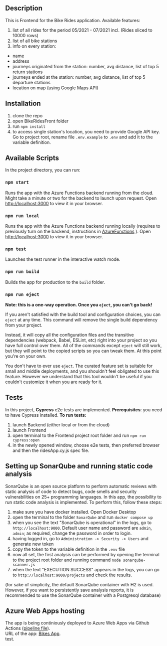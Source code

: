 ## Description

This is Frontend for the Bike Rides application. 
Available features:
1. list of all rides for the period 05/2021 - 07/2021 incl. (Rides sliced to 10000 rows)
2. list of all bike stations
3. info on every station:
 - name 
 - address
 - journeys originated from the station: number, avg distance, list of top 5 return stations 
 - journeys ended at the station: number, avg distance, list of top 5 departure stations 
 - location on map (using Google Maps API)

## Installation
1. clone the repo
2. open BikeRidesFront folder
3. run `npm install`
4. to access single station's location, you need to provide Google API key. Go to project root, rename file `.env.example` to `.env` and add it to the variable definition.

## Available Scripts

In the project directory, you can run:

### `npm start`

Runs the app with the Azure Functions backend running from the cloud. Might take a minute or two for the backend to launch upon request.
Open [http://localhost:3000](http://localhost:3000) to view it in your browser.

### `npm run local`

Runs the app with the Azure Functions backend running locally (requires to previously turn on the backend, instructions in [AzureFunctions](https://github.com/YuliaKokorieva/bikes-project/tree/master/AzureFunctions) ).
Open [http://localhost:3000](http://localhost:3000) to view it in your browser.

### `npm test`

Launches the test runner in the interactive watch mode.

### `npm run build`

Builds the app for production to the `build` folder.

### `npm run eject`

**Note: this is a one-way operation. Once you `eject`, you can't go back!**

If you aren't satisfied with the build tool and configuration choices, you can `eject` at any time. This command will remove the single build dependency from your project.

Instead, it will copy all the configuration files and the transitive dependencies (webpack, Babel, ESLint, etc) right into your project so you have full control over them. All of the commands except `eject` will still work, but they will point to the copied scripts so you can tweak them. At this point you're on your own.

You don't have to ever use `eject`. The curated feature set is suitable for small and middle deployments, and you shouldn't feel obligated to use this feature. However we understand that this tool wouldn't be useful if you couldn't customize it when you are ready for it.

## Tests 
In this project, **Cypress** e2e tests are implemented. 
**Prerequisites**: you need to have Cypress installed.
**To run tests:**
1. launch Backend (either local or from the cloud) 
2. launch Frontend
3. open terminal to the Frontend project root folder and run `npm run cypress:open`
4. in the newly opened window, choose e2e tests, then preferred browser and then the ridesApp.cy.js spec file.

## Setting up SonarQube and running static code analysis
SonarQube is an open source platform to perform automatic reviews with static analysis of code to detect bugs, code smells and security vulnerabilities on 25+ programming languages. 
In this app, the possibility to run static code analysis is implemented. To perform this, follow these steps:

1. make sure you have docker installed. Open Docker Desktop
2. open the terminal to the folder `SonarQube` and run `docker compose up`
3. when you see the text "SonarQube is operational" in the logs, go to `http://localhost:9000`. Default user name and password are `admin`, `admin`; as required, change the password in order to login. 
4. having logged in, go to ` Administration -> Security -> Users ` and generate new token
5. copy the token to the variable definition in the `.env` file
6. now all set, the first analysis can be performed by opening the terminal to the project root folder and running command `node sonarqube-scanner.js` 
7. when the text "EXECUTION SUCCESS" appears in the logs, you can go to `http://localhost:9000/projects`  and check the results.  

(for sake of simplicity, the default SonarQube container with H2 is used. However, if you want to persistently save analysis reports, it is recommended to use the SonarQube container with a Postgresql database)  

## Azure Web Apps hosting  
The app is being continiously deployed to Azure Web Apps via Github Actions ([pipeline file](https://github.com/YuliaKokorieva/bikes-project/blob/master/.github/workflows/master_bikes-app_front.yml)).  
URL of the app: [Bikes App](https://bikes-app.azurewebsites.net/).  
test.
